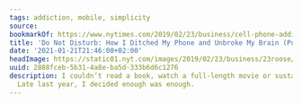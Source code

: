 ```yaml
---
tags: addiction, mobile, simplicity
source:
bookmarkOf: https://www.nytimes.com/2019/02/23/business/cell-phone-addiction.html
title: 'Do Not Disturb: How I Ditched My Phone and Unbroke My Brain (Published 2019)'
date: '2021-01-21T21:46:00+02:00'
headImage: https://static01.nyt.com/images/2019/02/23/business/23roose/23roose-facebookJumbo.jpg?year=2019&h=550&w=1050&s=f823391797df1025d53bab081a752e2b7278d7a4b707af5969fadc7457f31aae&k=ZQJBKqZ0VN
uuid: 2888fceb-5b31-4a8e-ba5d-333b6d6c1276
description: I couldn’t read a book, watch a full-length movie or sustain a long conversation.
  Late last year, I decided enough was enough.
---
```

